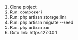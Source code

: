 
1. Clone project
2. Run: composer i
3. Run: php artisan storage:link
4. Run: php artisan migrate --seed
5. Run: php artisan ser
6. Goto link: https:127.0.0.1


